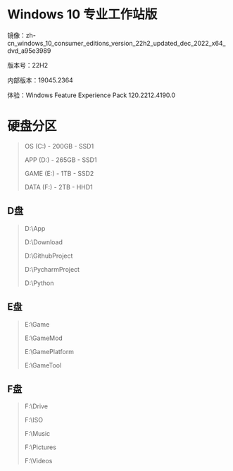 # Windows 10 专业工作站版

镜像：zh-cn_windows_10_consumer_editions_version_22h2_updated_dec_2022_x64_dvd_a95e3989

版本号：22H2

内部版本：19045.2364

体验：Windows Feature Experience Pack 120.2212.4190.0

# 硬盘分区

> OS (C:) - 200GB - SSD1
> 
> APP (D:) - 265GB - SSD1
> 
> GAME (E:) - 1TB - SSD2
> 
> DATA (F:) - 2TB - HHD1

## D盘

> D:\App
> 
> D:\Download
> 
> D:\GithubProject
> 
> D:\PycharmProject
> 
> D:\Python

## E盘

> E:\Game
> 
> E:\GameMod
> 
> E:\GamePlatform
> 
> E:\GameTool

## F盘

> F:\Drive
> 
> F:\ISO
> 
> F:\Music
> 
> F:\Pictures
> 
> F:\Videos
